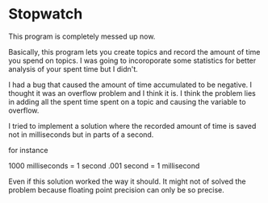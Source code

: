 # Stopwatch

This program is completely messed up now.

Basically, this program lets you create topics and record the amount of time you spend on topics.
I was going to incoroporate some statistics for better analysis of your spent time but I didn't.

I had a bug that caused the amount of time accumulated to be negative.
I thought it was an overflow problem and I  think it is.
I think the problem lies in adding all the spent time spent on a topic and causing the variable to overflow.

I tried to implement a solution where the recorded amount of time is saved not in milliseconds
but in parts of a second.

for instance

1000 milliseconds = 1 second 
.001 second = 1 millisecond

Even if this solution worked the way it should. It might not of solved the problem
because floating point precision can only be so precise.
